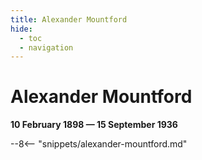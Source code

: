```yaml
---
title: Alexander Mountford
hide:
  - toc
  - navigation 
---
```


# Alexander Mountford

**10 February 1898 — 15 September 1936**

--8<-- "snippets/alexander-mountford.md"
